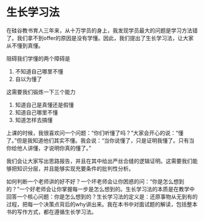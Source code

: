 # 生长学习法

在硅谷教书育人三年来，从十万学员的身上，我发现学员最大的问题是学习方法错了。我们拿不到offer的原因是没有学懂。因此，我们提出了生长学习法，让大家从不懂到真懂。

阻碍我们学懂的两个障碍是
1. 不知道自己哪里不懂
2. 自以为懂了

这需要我们锻炼一下三个能力
1. 知道自己是真懂还是假懂
2. 知道自己哪里不懂
3. 知道怎样去搞懂

上课的时候，我很喜欢问一个问题：“你们听懂了吗？”大家会开心的说：“懂了。”但是我知道他们其实不懂。我会说：“当你说懂了，只是证明我懂了。只有当你给他人讲懂，才说明你真的懂了。”

我们会让大家写出思路报告，并且在其中给出严丝合缝的逻辑证明。这需要我们能够把知识分层，并且能够实现充要条件的批判性分析。

如何判断一个老师讲的好不好？一个坏老师会让你困惑的问：“你是怎么想到的？”一个好老师会让你掌握每一步是怎么想到的。生长学习法的本质是在教学中回答一个核心问题：你是怎么想到的？生长学习法的定义是：还原事物从无到有的过程，把每一个决策点背后的why讲出来。我在本书中对面试题的解读，包括整本书的写作方式，都在遵循生长学习法。
